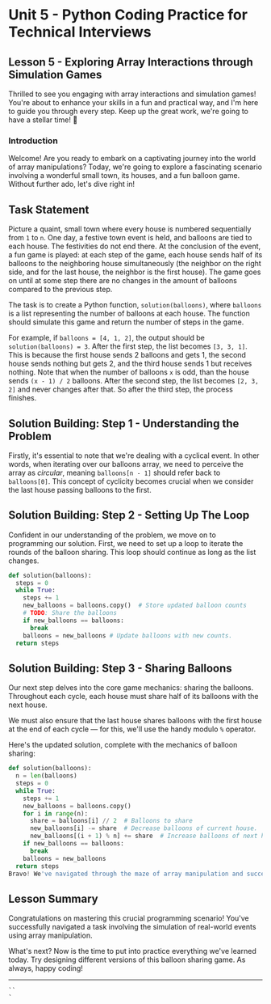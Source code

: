 # Unit 5 - Python Coding Practice for Technical Interviews
## Lesson 5 - Exploring Array Interactions through Simulation Games

Thrilled to see you engaging with array interactions and simulation games! You're about to enhance your skills in a fun and practical way, and I'm here to guide you through every step. Keep up the great work, we're going to have a stellar time! 🚀

### Introduction
Welcome! Are you ready to embark on a captivating journey into the world of array manipulations? Today, we're going to explore a fascinating scenario involving a wonderful small town, its houses, and a fun balloon game. Without further ado, let's dive right in!

## Task Statement
Picture a quaint, small town where every house is numbered sequentially from `1` to `n`. One day, a festive town event is held, and balloons are tied to each house. The festivities do not end there. At the conclusion of the event, a fun game is played: at each step of the game, each house sends half of its balloons to the neighboring house simultaneously (the neighbor on the right side, and for the last house, the neighbor is the first house). The game goes on until at some step there are no changes in the amount of balloons compared to the previous step.

The task is to create a Python function, `solution(balloons)`, where `balloons` is a list representing the number of balloons at each house. The function should simulate this game and return the number of steps in the game.

For example, if `balloons = [4, 1, 2]`, the output should be `solution(balloons) = 3`. After the first step, the list becomes `[3, 3, 1]`. This is because the first house sends 2 balloons and gets 1, the second house sends nothing but gets 2, and the third house sends 1 but receives nothing. Note that when the number of balloons `x` is odd, than the house sends `(x - 1) / 2` balloons. After the second step, the list becomes `[2, 3, 2]` and never changes after that. So after the third step, the process finishes.

## Solution Building: Step 1 - Understanding the Problem
Firstly, it's essential to note that we're dealing with a cyclical event. In other words, when iterating over our balloons array, we need to perceive the array as *circular*, meaning `balloons[n - 1]` should refer back to `balloons[0]`. This concept of cyclicity becomes crucial when we consider the last house passing balloons to the first.

## Solution Building: Step 2 - Setting Up The Loop
Confident in our understanding of the problem, we move on to programming our solution. First, we need to set up a loop to iterate the rounds of the balloon sharing. This loop should continue as long as the list changes.

```Python
def solution(balloons):
  steps = 0
  while True:
    steps += 1
    new_balloons = balloons.copy()  # Store updated balloon counts
    # TODO: Share the balloons
    if new_balloons == balloons:
      break
    balloons = new_balloons # Update balloons with new counts.
  return steps
```

## Solution Building: Step 3 - Sharing Balloons
Our next step delves into the core game mechanics: sharing the balloons. Throughout each cycle, each house must share half of its balloons with the next house.

We must also ensure that the last house shares balloons with the first house at the end of each cycle — for this, we'll use the handy modulo `%` operator.

Here's the updated solution, complete with the mechanics of balloon sharing:

```Python
def solution(balloons):
  n = len(balloons)
  steps = 0
  while True:
    steps += 1
    new_balloons = balloons.copy()
    for i in range(n):
      share = balloons[i] // 2  # Balloons to share
      new_balloons[i] -= share  # Decrease balloons of current house.
      new_balloons[(i + 1) % n] += share  # Increase balloons of next house.
    if new_balloons == balloons:
      break
    balloons = new_balloons
  return steps
Bravo! We've navigated through the maze of array manipulation and successfully simulated an intriguing game event.
```

## Lesson Summary
Congratulations on mastering this crucial programming scenario! You've successfully navigated a task involving the simulation of real-world events using array manipulation.

What's next? Now is the time to put into practice everything we've learned today. Try designing different versions of this balloon sharing game. As always, happy coding!

****
```
``
`
```
